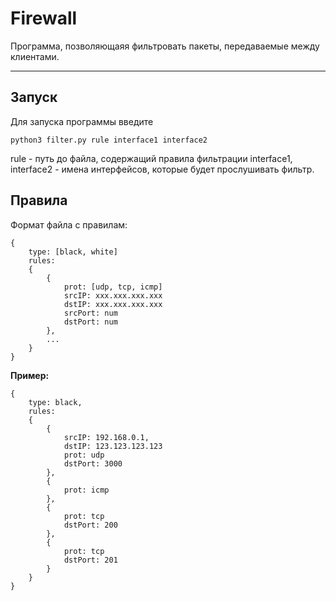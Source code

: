 # Firewall

Программа, позволяющаяя фильтровать пакеты, передаваемые между клиентами.

---

## Запуск

Для запуска программы введите
```
python3 filter.py rule interface1 interface2
```
rule - путь до файла, содержащий правила фильтрации
interface1, interface2 - имена интерфейсов, которые будет прослушивать фильтр.

## Правила
Формат файла с правилам:
```
{
    type: [black, white]  
    rules: 
    {
        {
            prot: [udp, tcp, icmp]
            srcIP: xxx.xxx.xxx.xxx
            dstIP: xxx.xxx.xxx.xxx
            srcPort: num
            dstPort: num
        },
        ...
    }
}
```

__Пример:__
```
{
    type: black, 
    rules: 
    {
        {
            srcIP: 192.168.0.1,
            dstIP: 123.123.123.123
            prot: udp
            dstPort: 3000
        },
        {
            prot: icmp
        },
        {
            prot: tcp
            dstPort: 200
        },
        {
            prot: tcp
            dstPort: 201
        }
    }
}
```
